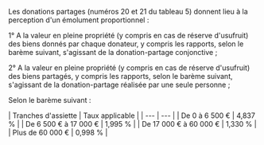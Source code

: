 Les donations partages (numéros 20 et 21 du tableau 5) donnent lieu à la perception d'un émolument proportionnel :


1° A la valeur en pleine propriété (y compris en cas de réserve d'usufruit) des biens donnés par chaque donateur, y compris les rapports, selon le barème suivant, s'agissant de la donation-partage conjonctive ;


2° A la valeur en pleine propriété (y compris en cas de réserve d'usufruit) des biens partagés, y compris les rapports, selon le barème suivant, s'agissant de la donation-partage réalisée par une seule personne ;


Selon le barème suivant :


  

  

  



| Tranches d'assiette | 
Taux applicable |
| --- | --- |
| 
De 0 à 6 500 € | 
4,837 % |
| 
De 6 500 € à 17 000 € | 
1,995 % |
| 
De 17 000 € à 60 000 € | 
1,330 % |
| 
Plus de 60 000 € | 
0,998 % |


